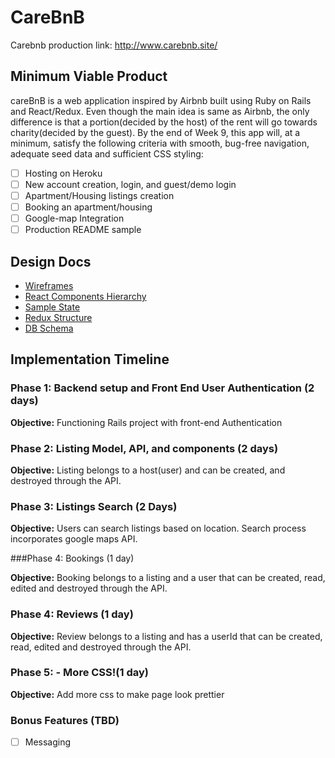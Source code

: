 # CareBnB

Carebnb production link: http://www.carebnb.site/

## Minimum Viable Product

careBnB is a web application inspired by Airbnb built using Ruby on Rails and React/Redux. Even though the main idea is same as Airbnb, the only difference is that a portion(decided by the host) of the rent will go towards charity(decided by the guest). By the end of Week 9, this app will, at a minimum, satisfy the following criteria with smooth, bug-free navigation, adequate seed data and sufficient CSS styling:

 - [ ] Hosting on Heroku
 - [ ] New account creation, login, and guest/demo login
 - [ ] Apartment/Housing listings creation
 - [ ] Booking an apartment/housing
 - [ ] Google-map Integration
 - [ ] Production README sample

## Design Docs

* [Wireframes](/docs/wireFrames)
* [React Components Hierarchy](/docs/component-hierarchy.md)
* [Sample State](/docs/sample-state.md)
* [Redux Structure](/docs/redux-structure.md)
* [DB Schema](/docs/schema.md)

## Implementation Timeline

### Phase 1: Backend setup and Front End User Authentication (2 days)

**Objective:** Functioning Rails project with front-end Authentication

### Phase 2: Listing Model, API, and components (2 days)

**Objective:** Listing belongs to a host(user) and can be created, and destroyed through the API.

### Phase 3: Listings Search (2 Days)

**Objective:** Users can search listings based on location. Search process incorporates google maps API.

###Phase 4: Bookings (1 day)

**Objective:** Booking belongs to a listing and a user that can be created, read, edited and destroyed through the API.

### Phase 4: Reviews (1 day)

**Objective:** Review belongs to a listing and has a userId that can be created, read, edited and destroyed through the API.

### Phase 5: - More CSS!(1 day)

**Objective:** Add more css to make page look prettier

### Bonus Features (TBD)

- [ ] Messaging
